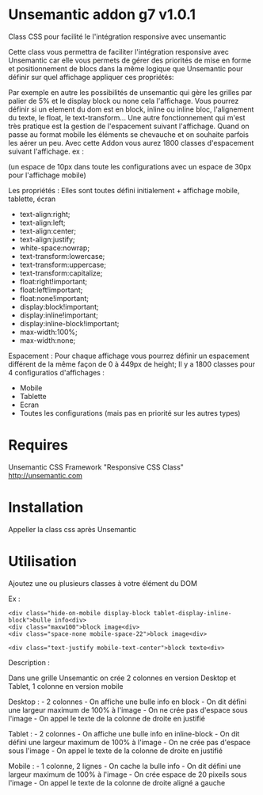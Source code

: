 # Unsemantic addon g7 v1.0.1

Class CSS pour facilité le l'intégration responsive avec unsemantic

Cette class vous permettra de faciliter l'intégration responsive avec Unsemantic car elle vous permets de gérer des priorités de mise en forme et positionnement de blocs dans la même logique que Unsemantic pour définir sur quel affichage appliquer ces propriétés:

Par exemple en autre les possibilités de unsemantic qui gère les grilles par palier de 5% et le display block ou none cela l'affichage.
Vous pourrez définir si un element du dom est en block, inline ou inline bloc, l'alignement du texte, le float, le text-transform...
Une autre fonctionnement qui m'est très pratique est la gestion de l'espacement suivant l'affichage. Quand on passe au format mobile les éléments se chevauche et on souhaite parfois les aérer un peu. Avec cette Addon vous aurez 1800 classes d'espacement suivant l'affichage.
ex : <div class="space-10 mobile-space-30"></div> (un espace de 10px dans toute les configurations avec un espace de 30px pour l'affichage mobile)

Les propriétés :
Elles sont toutes défini initialement + affichage mobile, tablette, écran

- text-align:right;
- text-align:left;
- text-align:center;
- text-align:justify;
- white-space:nowrap;
- text-transform:lowercase;
- text-transform:uppercase;
- text-transform:capitalize;
- float:right!important;
- float:left!important;
- float:none!important;
- display:block!important;
- display:inline!important;
- display:inline-block!important;
- max-width:100%;
- max-width:none;

Espacement :
Pour chaque affichage vous pourrez définir un espacement différent de la même façon de 0 à 449px de height;
Il y a 1800 classes pour 4 configuratios d'affichages :

- Mobile
- Tablette 
- Ecran
- Toutes les configurations (mais pas en priorité sur les autres types)


# Requires

Unsemantic CSS Framework
"Responsive CSS Class"
http://unsemantic.com

# Installation

Appeller la class css après Unsemantic

# Utilisation

Ajoutez une ou plusieurs classes à votre élément du DOM 

Ex : 


<div class="grid-container grid-parent">

  <div class="grid-50 tablet-grid-50 mobile-grid-100">
  
    <div class="hide-on-mobile display-block tablet-display-inline-block">bulle info<div>
    <div class="maxw100">block image<div>
    <div class="space-none mobile-space-22">block image<div>
    
  </div>
  <div class="grid-50 tablet-grid-50 mobile-grid-100">
  
    <div class="text-justify mobile-text-center">block texte<div>
    
  </div>

</div>

Description :

Dans une grille Unsemantic on crée 2 colonnes en version Desktop et Tablet, 1 colonne en version mobile

  Desktop :
    - 2 colonnes
    - On affiche une bulle info en block
    - On dit défini une largeur maximum de 100% à l'image
    - On ne crée pas d'espace sous l'image
    - On appel le texte de la colonne de droite en justifié
    
  Tablet :
    - 2 colonnes
    - On affiche une bulle info en inline-block
    - On dit défini une largeur maximum de 100% à l'image
    - On ne crée pas d'espace sous l'image
    - On appel le texte de la colonne de droite en justifié
 
   Mobile :
    - 1 colonne, 2 lignes
    - On cache la bulle info
    - On dit défini une largeur maximum de 100% à l'image
    - On crée espace de 20 pixeils sous l'image
    - On appel le texte de la colonne de droite aligné a gauche
    

